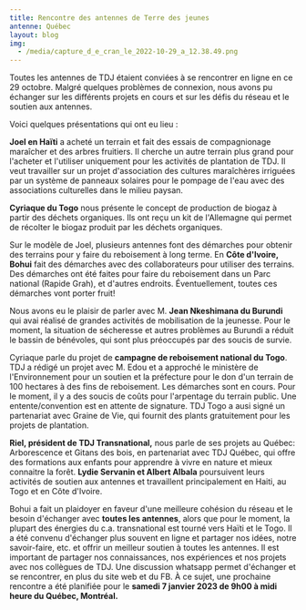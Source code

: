 ```yaml
---
title: Rencontre des antennes de Terre des jeunes
antenne: Québec
layout: blog
img:
  - /media/capture_d_e_cran_le_2022-10-29_a_12.38.49.png
---
```

Toutes les antennes de TDJ étaient conviées à se rencontrer en ligne en ce 29 octobre. Malgré quelques problèmes de connexion, nous avons pu échanger sur les différents projets en cours et sur les défis du réseau et le soutien aux antennes.

Voici quelques présentations qui ont eu lieu : 

**Joel en Haïti** a acheté un terrain et fait des essais de compagnionage maraîcher et des arbres fruitiers. Il cherche un autre terrain plus grand pour l'acheter et l'utiliser uniquement pour les activités de plantation de TDJ. Il veut travailler sur un projet d'association des cultures maraîchères irriguées par un système de panneaux solaires pour le pompage de l'eau avec des associations culturelles dans le milieu paysan.

**Cyriaque du Togo** nous présente le concept de production de biogaz à partir des déchets organiques. Ils ont reçu un kit de l'Allemagne qui permet de récolter le biogaz produit par les déchets organiques.

Sur le modèle de Joel, plusieurs antennes font des démarches pour obtenir des terrains pour y faire du reboisement à long terme. En **Côte d'Ivoire, Bohui** fait des démarches avec des collaborateurs pour utiliser des terrains. Des démarches ont été faites pour faire du reboisement dans un Parc national (Rapide Grah), et d'autres endroits. Éventuellement, toutes ces démarches vont porter fruit!

Nous avons eu le plaisir de parler avec M. **Jean Nkeshimana du Burundi** qui avai réalisé de grandes activités de mobilisation de la jeunesse. Pour le moment, la situation de sécheresse et autres problèmes au Burundi a réduit le bassin de bénévoles, qui sont plus préoccupés par des soucis de survie.

Cyriaque parle du projet de **campagne de reboisement national du Togo**. TDJ a rédigé un projet avec M. Edou et a approché le ministère de l'Environnement pour un soutien et la préfecture pour le don d'un terrain de 100 hectares à des fins de reboisement. Les démarches sont en cours. Pour le moment, il y a des soucis de coûts pour l'arpentage du terrain public. Une entente/convention est en attente de signature. TDJ Togo a ausi signé un partenariat avec Graine de Vie, qui fournit des plants gratuitement pour les projets de plantation.

**Riel, président de TDJ Transnational,** nous parle de ses projets au Québec: Arborescence et Gitans des bois, en partenariat avec TDJ Québec, qui offre des formations aux enfants pour apprendre à vivre en nature et mieux connaitre la forêt. **Lydie Servanin et Albert Albala** poursuivent leurs activités de soutien aux antennes et travaillent principalement en Haiti, au Togo et en Côte d'Ivoire.

Bohui a fait un plaidoyer en faveur d'une meilleure cohésion du réseau et le besoin d'échanger avec **toutes les antennes**, alors que pour le moment, la plupart des énergies du c.a. transnational est tourné vers Haïti et le Togo. Il a été convenu d'échanger plus souvent en ligne et partager nos idées, notre savoir-faire, etc. et offrir un meilleur soutien à toutes les antennes. Il est important de partager nos connaissances, nos expériences et nos projets avec nos collègues de TDJ. Une discussion whatsapp permet d'échanger et se rencontrer, en plus du site web et du FB. À ce sujet, une prochaine rencontre a été planifiée pour le **samedi 7 janvier 2023 de 9h00 à midi heure du Québec, Montréal.**
